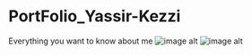 # PortFolio_Yassir-Kezzi
Everything you want to know about me
![image alt](https://github.com/Yassir-kezzi/PortFolio_Yassir-Kezzi/blob/f58148d50b2696cd221d1c690c3dc5a600f72554/Capture%20d'%C3%A9cran%202025-04-27%20192228.png)
![image alt](https://github.com/Yassir-kezzi/PortFolio_Yassir-Kezzi/blob/a9074b1a46806792361a8b101dc284d7382de816/Capture%20d'%C3%A9cran%202025-04-27%20192338.png)
